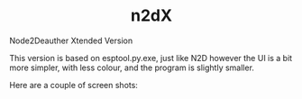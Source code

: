 <h1 align="center"> n2dX </h1>
Node2Deauther Xtended Version

This version is based on esptool.py.exe, just like N2D however the UI is a bit more simpler, with less colour, and the program is slightly smaller.

Here are a couple of screen shots:
